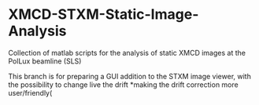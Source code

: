 # XMCD-STXM-Static-Image-Analysis
Collection of matlab scripts for the analysis of static XMCD images at the PolLux beamline (SLS)

This branch is for preparing a GUI addition to the STXM image viewer, with the possibility to change live the drift *making the drift correction more user/friendly(
